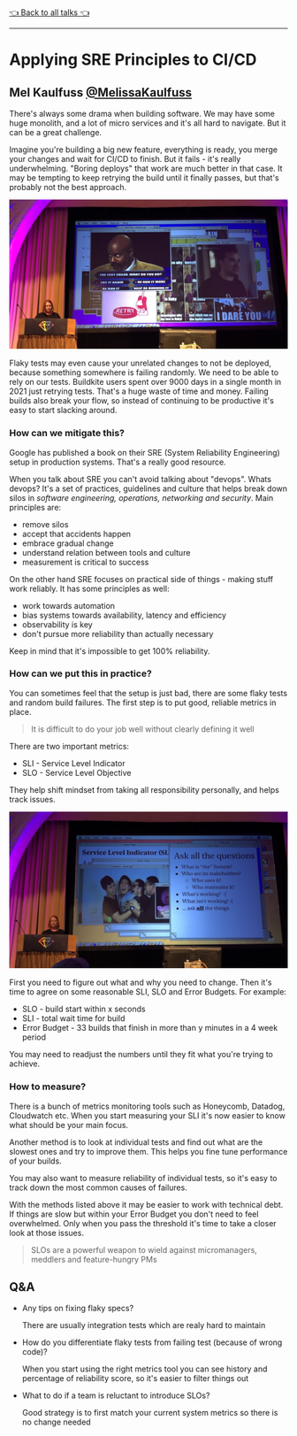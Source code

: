 [👈 Back to all talks 👈](../README.md)

---

# Applying SRE Principles to CI/CD

## Mel Kaulfuss [@MelissaKaulfuss](https://twitter.com/MelissaKaulfuss)

There's always some drama when building software. We may have some huge monolith, and a lot of micro services and it's all hard to navigate. But it can be a great challenge.

Imagine you're building a big new feature, everything is ready, you merge your changes and wait for CI/CD to finish. But it fails - it's really underwhelming. "Boring deploys" that work are much better in that case. It may be tempting to keep retrying the build until it finally passes, but that's probably not the best approach.

![IMG_1244](media/IMG_1244.jpg)

Flaky tests may even cause your unrelated changes to not be deployed, because something somewhere is failing randomly. We need to be able to rely on our tests. Buildkite users spent over 9000 days in a single month in 2021 just retrying tests. That's a huge waste of time and money. Failing builds also break your flow, so instead of continuing to be productive it's easy to start slacking around.

### How can we mitigate this?

Google has published a book on their SRE (System Reliability Engineering) setup in production systems. That's a really good resource.

When you talk about SRE you can't avoid talking about "devops". Whats devops? It's a set of practices, guidelines and culture that helps break down silos in *software engineering, operations, networking and security*. Main principles are:

- remove silos
- accept that accidents happen
- embrace gradual change
- understand relation between tools and culture
- measurement is critical to success

On the other hand SRE focuses on practical side of things - making stuff work reliably. It has some principles as well:

- work towards automation
- bias systems towards availability, latency and efficiency
- observability is key
- don't pursue more reliability than actually necessary

Keep in mind that it's impossible to get 100% reliability.

### How can we put this in practice?

You can sometimes feel that the setup is just bad, there are some flaky tests and random build failures. The first step is to put good, reliable metrics in place.

> It is difficult to do your job well without clearly defining it well

There are two important metrics:

- SLI - Service Level Indicator
- SLO - Service Level Objective

They help shift mindset from taking all responsibility personally, and helps track issues.

![IMG_1245](media/IMG_1245.jpg)

First you need to figure out what and why you need to change. Then it's time to agree on some reasonable SLI, SLO and Error Budgets. For example:

- SLO - build start within x seconds
- SLI - total wait time for build
- Error Budget - 33 builds that finish in more than y minutes in a 4 week period

You may need to readjust the numbers until they fit what you're trying to achieve.

### How to measure?

There is a bunch of metrics monitoring tools such as Honeycomb, Datadog, Cloudwatch etc. When you start measuring your SLI it's now easier to know what should be your main focus.

Another method is to look at individual tests and find out what are the slowest ones and try to improve them. This helps you fine tune performance of your builds.

You may also want to measure reliability of individual tests, so it's easy to track down the most common causes of failures.

With the methods listed above it may be easier to work with technical debt. If things are slow but within your Error Budget you don't need to feel overwhelmed. Only when you pass the threshold it's time to take a closer look at those issues.

> SLOs are a powerful weapon to wield against micromanagers, meddlers and feature-hungry PMs

## Q&A

- Any tips on fixing flaky specs?

  There are usually integration tests which are realy hard to maintain

- How do you differentiate flaky tests from failing test (because of wrong code)?

  When you start using the right metrics tool you can see history and percentage of reliability score, so it's easier to filter things out

- What to do if a team is reluctant to introduce SLOs?

  Good strategy is to first match your current system metrics so there is no change needed
